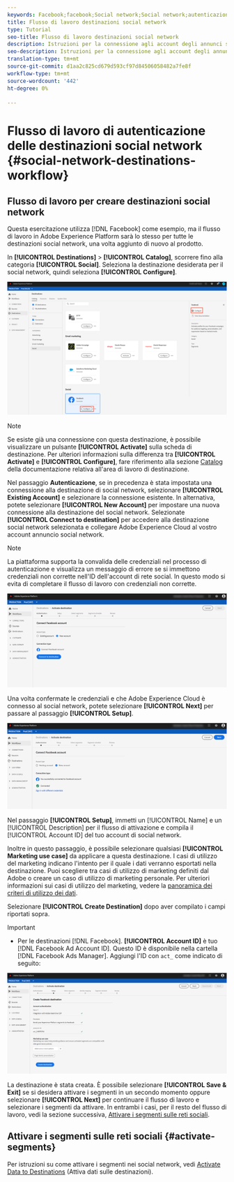 ```yaml
---
keywords: Facebook;facebook;Social network;Social network;autenticazione social network;Social network;autenticazione social network
title: Flusso di lavoro destinazioni social network
type: Tutorial
seo-title: Flusso di lavoro destinazioni social network
description: Istruzioni per la connessione agli account degli annunci social network
seo-description: Istruzioni per la connessione agli account degli annunci social network
translation-type: tm+mt
source-git-commit: d1aa2c825cd679d593cf97d84506058482a7fe8f
workflow-type: tm+mt
source-wordcount: '442'
ht-degree: 0%

---
```



# Flusso di lavoro di autenticazione delle destinazioni social network {#social-network-destinations-workflow}

## Flusso di lavoro per creare destinazioni social network

Questa esercitazione utilizza [!DNL Facebook] come esempio, ma il flusso di lavoro in Adobe Experience Platform sarà lo stesso per tutte le destinazioni social network, una volta aggiunto di nuovo al prodotto.

In **[!UICONTROL Destinations]** > **[!UICONTROL Catalog]**, scorrere fino alla categoria **[!UICONTROL Social]**. Seleziona la destinazione desiderata per il social network, quindi seleziona **[!UICONTROL Configure]**.

![Connessione alla destinazione social network](../../assets/catalog/social/workflow/catalog.png)

>[!NOTE]
>
>Se esiste già una connessione con questa destinazione, è possibile visualizzare un pulsante **[!UICONTROL Activate]** sulla scheda di destinazione. Per ulteriori informazioni sulla differenza tra **[!UICONTROL Activate]** e **[!UICONTROL Configure]**, fare riferimento alla sezione [Catalog](../../ui/destinations-workspace.md#catalog) della documentazione relativa all&#39;area di lavoro di destinazione.

Nel passaggio **Autenticazione**, se in precedenza è stata impostata una connessione alla destinazione di social network, selezionare **[!UICONTROL Existing Account]** e selezionare la connessione esistente. In alternativa, potete selezionare **[!UICONTROL New Account]** per impostare una nuova connessione alla destinazione del social network. Selezionate **[!UICONTROL Connect to destination]** per accedere alla destinazione social network selezionata e collegare Adobe Experience Cloud al vostro account annuncio social network.

>[!NOTE]
>
>La piattaforma supporta la convalida delle credenziali nel processo di autenticazione e visualizza un messaggio di errore se si immettono credenziali non corrette nell&#39;ID dell&#39;account di rete social. In questo modo si evita di completare il flusso di lavoro con credenziali non corrette.

![Connessione alla destinazione social network - passaggio di autenticazione](../../assets/catalog/social/workflow/pre-connect.png)

Una volta confermate le credenziali e che Adobe Experience Cloud è connesso al social network, potete selezionare **[!UICONTROL Next]** per passare al passaggio **[!UICONTROL Setup]**.

![Credenziali confermate](../../assets/catalog/social/workflow/post-connect.png)

Nel passaggio **[!UICONTROL Setup]**, immetti un [!UICONTROL Name] e un [!UICONTROL Description] per il flusso di attivazione e compila il [!UICONTROL Account ID] del tuo account di social network.

Inoltre in questo passaggio, è possibile selezionare qualsiasi **[!UICONTROL Marketing use case]** da applicare a questa destinazione. I casi di utilizzo del marketing indicano l&#39;intento per il quale i dati verranno esportati nella destinazione. Puoi scegliere tra  casi di utilizzo di marketing definiti dal Adobe o creare un caso di utilizzo di marketing personale. Per ulteriori informazioni sui casi di utilizzo del marketing, vedere la [panoramica dei criteri di utilizzo dei dati](../../../data-governance/policies/overview.md).

Selezionare **[!UICONTROL Create Destination]** dopo aver compilato i campi riportati sopra.

>[!IMPORTANT]
>
> * Per le destinazioni [!DNL Facebook]. **[!UICONTROL Account ID]** è tuo  [!DNL Facebook Ad Account ID]. Questo ID è disponibile nella cartella [!DNL Facebook Ads Manager]. Aggiungi l&#39;ID con `act_` come indicato di seguito:


![Connessione alla destinazione social network - passaggio di configurazione](../../assets/catalog/social/workflow/setup.png)

La destinazione è stata creata. È possibile selezionare **[!UICONTROL Save & Exit]** se si desidera attivare i segmenti in un secondo momento oppure selezionare **[!UICONTROL Next]** per continuare il flusso di lavoro e selezionare i segmenti da attivare. In entrambi i casi, per il resto del flusso di lavoro, vedi la sezione successiva, [Attivare i segmenti sulle reti sociali](#activate-segments).

## Attivare i segmenti sulle reti sociali {#activate-segments}

Per istruzioni su come attivare i segmenti nei social network, vedi [Activate Data to Destinations](../../ui/activate-destinations.md) (Attiva dati sulle destinazioni).
